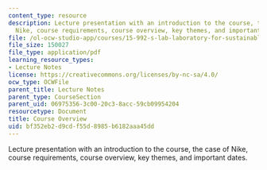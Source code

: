 ```yaml
---
content_type: resource
description: Lecture presentation with an introduction to the course, the case of
  Nike, course requirements, course overview, key themes, and important dates.
file: /ol-ocw-studio-app/courses/15-992-s-lab-laboratory-for-sustainable-business-spring-2008/bf352eb2d9cdf55d8985b6182aaa45dd_lec_01.pdf
file_size: 150027
file_type: application/pdf
learning_resource_types:
- Lecture Notes
license: https://creativecommons.org/licenses/by-nc-sa/4.0/
ocw_type: OCWFile
parent_title: Lecture Notes
parent_type: CourseSection
parent_uid: 06975356-3c00-20c3-8acc-59cb09954204
resourcetype: Document
title: Course Overview
uid: bf352eb2-d9cd-f55d-8985-b6182aaa45dd
---
```

Lecture presentation with an introduction to the course, the case of Nike, course requirements, course overview, key themes, and important dates.
